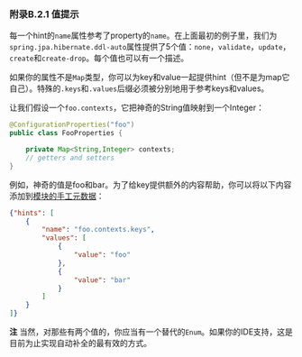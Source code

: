 ### 附录B.2.1 值提示

每一个hint的`name`属性参考了property的`name`。在上面最初的例子里，我们为`spring.jpa.hibernate.ddl-auto`属性提供了5个值：`none`，`validate`，`update`，`create`和`create-drop`。每个值也可以有一个描述。

如果你的属性不是`Map`类型，你可以为key和value一起提供hint（但不是为map它自己）。特殊的`.keys`和`.values`后缀必须被分别地用于参考keys和values。

让我们假设一个`foo.contexts`，它把神奇的String值映射到一个Integer：
```java
@ConfigurationProperties("foo")
public class FooProperties {

    private Map<String,Integer> contexts;
    // getters and setters
}
```
例如，神奇的值是foo和bar。为了给key提供额外的内容帮助，你可以将以下内容添加到[模块的手工元数据](https://docs.spring.io/spring-boot/docs/2.0.0.M5/reference/htmlsingle/#configuration-metadata-additional-metadata)：
```json
{"hints": [
    {
        "name": "foo.contexts.keys",
        "values": [
            {
                "value": "foo"
            },
            {
                "value": "bar"
            }
        ]
    }
]}
```
**注** 当然，对那些有两个值的，你应当有一个替代的`Enum`。如果你的IDE支持，这是目前为止实现自动补全的最有效的方式。